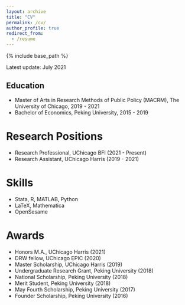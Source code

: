 ```yaml
---
layout: archive
title: "CV"
permalink: /cv/
author_profile: true
redirect_from:
  - /resume
---
```


{% include base_path %}

Latest update: July 2021

Education
------
* Master of Arts in Research Methods of Public Policy (MACRM), The University of Chicago, 2019 - 2021
* Bachelor of Economics, Peking University, 2015 - 2019

Research Positions
======
* Research Professional, UChicago BFI (2021 - Present)
* Research Assistant, UChicago Harris (2019 - 2021)

Skills
======
* Stata, R, MATLAB, Python
* LaTeX, Mathematica
* OpenSesame

Awards
======
* Honors M.A., UChicago Harris (2021)
* DRW fellow, UChicago EPIC (2020)
* Master Scholarship, UChicago Harris (2019)
* Undergraduate Research Grant, Peking University (2018)
* National Scholarship, Peking University (2018)
* Merit Student, Peking University (2018)
* May Fourth Scholarship, Peking University (2017)
* Founder Scholarship, Peking University (2016)
